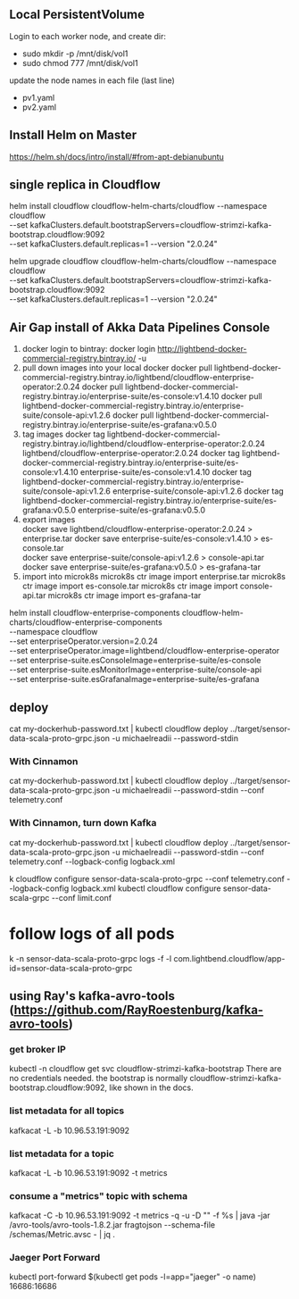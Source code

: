 ## Local PersistentVolume

Login to each worker node, and create dir:

* sudo mkdir -p /mnt/disk/vol1
* sudo chmod 777 /mnt/disk/vol1

update the node names in each file (last line)

* pv1.yaml
* pv2.yaml

## Install Helm on Master

https://helm.sh/docs/intro/install/#from-apt-debianubuntu

## single replica in Cloudflow

helm install cloudflow cloudflow-helm-charts/cloudflow --namespace cloudflow \
  --set kafkaClusters.default.bootstrapServers=cloudflow-strimzi-kafka-bootstrap.cloudflow:9092 \
  --set kafkaClusters.default.replicas=1 --version "2.0.24"


helm upgrade cloudflow cloudflow-helm-charts/cloudflow --namespace cloudflow \
  --set kafkaClusters.default.bootstrapServers=cloudflow-strimzi-kafka-bootstrap.cloudflow:9092 \
  --set kafkaClusters.default.replicas=1 --version "2.0.24"

## Air Gap install of Akka Data Pipelines Console
1. docker login to bintray:
   docker login http://lightbend-docker-commercial-registry.bintray.io/ -u <username>
2. pull down images into your local docker
docker pull lightbend-docker-commercial-registry.bintray.io/lightbend/cloudflow-enterprise-operator:2.0.24
docker pull lightbend-docker-commercial-registry.bintray.io/enterprise-suite/es-console:v1.4.10
docker pull lightbend-docker-commercial-registry.bintray.io/enterprise-suite/console-api:v1.2.6
docker pull lightbend-docker-commercial-registry.bintray.io/enterprise-suite/es-grafana:v0.5.0
3. tag images
docker tag lightbend-docker-commercial-registry.bintray.io/lightbend/cloudflow-enterprise-operator:2.0.24 lightbend/cloudflow-enterprise-operator:2.0.24
docker tag lightbend-docker-commercial-registry.bintray.io/enterprise-suite/es-console:v1.4.10 enterprise-suite/es-console:v1.4.10
docker tag lightbend-docker-commercial-registry.bintray.io/enterprise-suite/console-api:v1.2.6 enterprise-suite/console-api:v1.2.6
docker tag lightbend-docker-commercial-registry.bintray.io/enterprise-suite/es-grafana:v0.5.0 enterprise-suite/es-grafana:v0.5.0
4. export images  
docker save lightbend/cloudflow-enterprise-operator:2.0.24 > enterprise.tar
docker save enterprise-suite/es-console:v1.4.10 > es-console.tar  
docker save enterprise-suite/console-api:v1.2.6 > console-api.tar
docker save enterprise-suite/es-grafana:v0.5.0 > es-grafana-tar
5. import into microk8s
microk8s ctr image import enterprise.tar
microk8s ctr image import es-console.tar
microk8s ctr image import console-api.tar
microk8s ctr image import es-grafana-tar
   
helm install cloudflow-enterprise-components cloudflow-helm-charts/cloudflow-enterprise-components \
--namespace cloudflow \
--set enterpriseOperator.version=2.0.24 \
--set enterpriseOperator.image=lightbend/cloudflow-enterprise-operator \
--set enterprise-suite.esConsoleImage=enterprise-suite/es-console \
--set enterprise-suite.esMonitorImage=enterprise-suite/console-api \
--set enterprise-suite.esGrafanaImage=enterprise-suite/es-grafana



## deploy  
cat my-dockerhub-password.txt | kubectl cloudflow deploy ../target/sensor-data-scala-proto-grpc.json -u michaelreadii --password-stdin

### With Cinnamon
cat my-dockerhub-password.txt | kubectl cloudflow deploy ../target/sensor-data-scala-proto-grpc.json -u michaelreadii --password-stdin --conf telemetry.conf

### With Cinnamon, turn down Kafka
cat my-dockerhub-password.txt | kubectl cloudflow deploy ../target/sensor-data-scala-proto-grpc.json -u michaelreadii --password-stdin --conf telemetry.conf --logback-config logback.xml

k cloudflow configure sensor-data-scala-proto-grpc --conf telemetry.conf --logback-config logback.xml
kubectl cloudflow configure sensor-data-scala-grpc --conf limit.conf

# follow logs of all pods
k -n sensor-data-scala-proto-grpc logs -f -l com.lightbend.cloudflow/app-id=sensor-data-scala-proto-grpc


## using Ray's kafka-avro-tools (https://github.com/RayRoestenburg/kafka-avro-tools)

### get broker IP
kubectl -n cloudflow get svc cloudflow-strimzi-kafka-bootstrap
There are no credentials needed. the bootstrap is normally cloudflow-strimzi-kafka-bootstrap.cloudflow:9092, like shown in the docs.

### list metadata for all topics
kafkacat -L -b 10.96.53.191:9092 

### list metadata for a topic
kafkacat -L -b 10.96.53.191:9092 -t metrics

### consume a "metrics" topic with schema
kafkacat -C -b 10.96.53.191:9092 -t metrics -q -u -D "" -f %s | java -jar /avro-tools/avro-tools-1.8.2.jar fragtojson --schema-file /schemas/Metric.avsc - | jq .

### Jaeger Port Forward
kubectl port-forward $(kubectl get pods -l=app="jaeger" -o name) 16686:16686